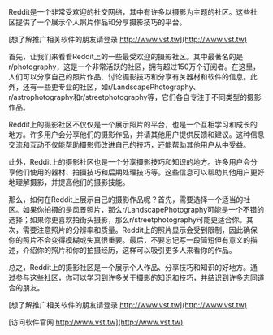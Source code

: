 Reddit是一个非常受欢迎的社交网络，其中有许多以摄影为主题的社区。这些社区提供了一个展示个人照片作品和分享摄影技巧的平台。

[想了解推广相关软件的朋友请登录 http://www.vst.tw](http://www.vst.tw)

首先，让我们来看看Reddit上的一些最受欢迎的摄影社区。其中最著名的是r/photography，这是一个非常活跃的社区，拥有超过150万个订阅者。在这里，人们可以分享自己的照片作品、讨论摄影技巧和分享有关器材和软件的信息。此外，还有一些更专业的社区，如r/LandscapePhotography、r/astrophotography和r/streetphotography等，它们各自专注于不同类型的摄影作品。

Reddit上的摄影社区不仅仅是一个展示照片的平台，也是一个互相学习和成长的地方。许多用户会分享他们的摄影作品，并请其他用户提供反馈和建议。这种信息交流和互动不仅能帮助摄影师改进自己的技巧，还能帮助其他用户从中受益。

此外，Reddit上的摄影社区也是一个分享摄影技巧和知识的地方。许多用户会分享他们使用的器材、拍摄技巧和后期处理技巧等。这些信息可以帮助其他用户更好地理解摄影，并提高他们的摄影技能。

那么，如何在Reddit上展示自己的摄影作品呢？首先，需要选择一个适当的社区。如果你拍摄的是风景照片，那么r/LandscapePhotography可能是一个不错的选择；如果你更喜欢拍街头摄影，那么r/streetphotography可能更适合你。其次，需要注意照片的分辨率和质量。Reddit上的照片显示会受到限制，因此确保你的照片不会变得模糊或失真很重要。最后，不要忘记写一段简短但有意义的描述，介绍你的照片和你的拍摄经历，这样可以吸引更多人来看你的作品。

总之，Reddit上的摄影社区是一个展示个人作品、分享技巧和知识的好地方。通过参与这些社区，你可以学习到许多关于摄影的知识和技巧，并结识到许多志同道合的朋友。

[想了解推广相关软件的朋友请登录 http://www.vst.tw](http://www.vst.tw)


[访问软件官网 http://www.vst.tw](http://www.vst.tw)
